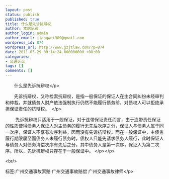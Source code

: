 ```yaml
---
layout: post
status: publish
published: true
title: 什么是先诉抗辩权
author: 本站记者
author_login: admin
author_email: jiangwei909@gmail.com
wordpress_id: 874
wordpress_url: http://www.gzjtlaw.com/?p=874
date: 2011-05-29 09:14:24.000000000 +08:00
categories:
- 交通诉讼
tags: []
comments: []
---
```

<p><p>　　什么是先诉抗辩权<&#47;p><br><p>　　先诉抗辩权，又称检索抗辩权，是指一般保证的保证人在主合同纠纷未经审判和仲裁，并就债务人财产依法强制执行仍然不能履行债务前，对债权人可以拒绝承担保证责任的抗辩权。　<&#47;p><p>　　 先诉抗辩权只适用于一般保证，对于连带保证责任而言，由于连带责任保证的性质使得债务人保证人对主债务的履行无先后次序之分，保证人与债务人属于同一次序，保证人不享有次序利益，因而没有先诉抗辩权。而在一般保证中，主债务履行期限届至而债务人未履行债务时，债权人只能先请求债务人履行，此时保证人与债务人对债务清偿次序有先后之分，其中债务人是第一次序，保证人为第二次序。所以，先诉抗辩权只存在于一般保证中。 <&#47;p><&#47;p><br&#47;><p>标签:广州交通事故索赔 广州交通事故赔偿 广州交通事故律师<&#47;p>
